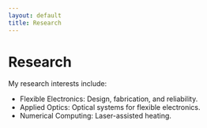 ```yaml
---
layout: default
title: Research
---
```


# Research

My research interests include:

- Flexible Electronics: Design, fabrication, and reliability.
- Applied Optics: Optical systems for flexible electronics.
- Numerical Computing: Laser-assisted heating.
